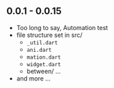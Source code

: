 ## 0.0.1 - 0.0.15
- Too long to say, Automation test
- file structure set in src/
  - `_util.dart`
  - `ani.dart`
  - `mation.dart`
  - `widget.dart`
  - between/ ...
- and more ...
